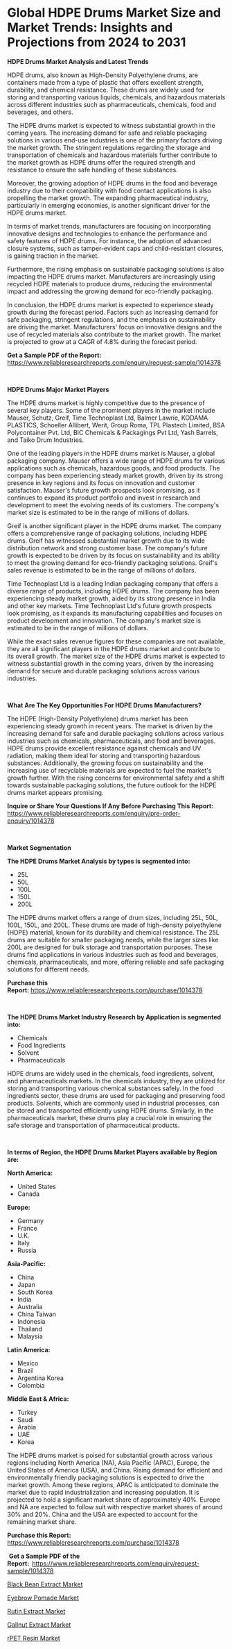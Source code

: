 <p><h1>Global HDPE Drums Market Size and Market Trends: Insights and Projections from 2024 to 2031</h1></p><p><strong>HDPE Drums Market Analysis and Latest Trends</strong></p>
<p><p>HDPE drums, also known as High-Density Polyethylene drums, are containers made from a type of plastic that offers excellent strength, durability, and chemical resistance. These drums are widely used for storing and transporting various liquids, chemicals, and hazardous materials across different industries such as pharmaceuticals, chemicals, food and beverages, and others.</p><p>The HDPE drums market is expected to witness substantial growth in the coming years. The increasing demand for safe and reliable packaging solutions in various end-use industries is one of the primary factors driving the market growth. The stringent regulations regarding the storage and transportation of chemicals and hazardous materials further contribute to the market growth as HDPE drums offer the required strength and resistance to ensure the safe handling of these substances.</p><p>Moreover, the growing adoption of HDPE drums in the food and beverage industry due to their compatibility with food contact applications is also propelling the market growth. The expanding pharmaceutical industry, particularly in emerging economies, is another significant driver for the HDPE drums market.</p><p>In terms of market trends, manufacturers are focusing on incorporating innovative designs and technologies to enhance the performance and safety features of HDPE drums. For instance, the adoption of advanced closure systems, such as tamper-evident caps and child-resistant closures, is gaining traction in the market.</p><p>Furthermore, the rising emphasis on sustainable packaging solutions is also impacting the HDPE drums market. Manufacturers are increasingly using recycled HDPE materials to produce drums, reducing the environmental impact and addressing the growing demand for eco-friendly packaging.</p><p>In conclusion, the HDPE drums market is expected to experience steady growth during the forecast period. Factors such as increasing demand for safe packaging, stringent regulations, and the emphasis on sustainability are driving the market. Manufacturers' focus on innovative designs and the use of recycled materials also contribute to the market growth. The market is projected to grow at a CAGR of 4.8% during the forecast period.</p></p>
<p><strong>Get a Sample PDF of the Report:&nbsp;</strong> <a href="https://www.reliableresearchreports.com/enquiry/request-sample/1014378">https://www.reliableresearchreports.com/enquiry/request-sample/1014378</a></p>
<p>&nbsp;</p>
<p><strong>HDPE Drums Major Market Players</strong></p>
<p><p>The HDPE drums market is highly competitive due to the presence of several key players. Some of the prominent players in the market include Mauser, Schutz, Greif, Time Technoplast Ltd, Balmer Lawrie, KODAMA PLASTICS, Schoeller Allibert, Werit, Group Roma, TPL Plastech Limited, BSA Polycontainer Pvt. Ltd, BIC Chemicals & Packagings Pvt Ltd, Yash Barrels, and Taiko Drum Industries.</p><p>One of the leading players in the HDPE drums market is Mauser, a global packaging company. Mauser offers a wide range of HDPE drums for various applications such as chemicals, hazardous goods, and food products. The company has been experiencing steady market growth, driven by its strong presence in key regions and its focus on innovation and customer satisfaction. Mauser's future growth prospects look promising, as it continues to expand its product portfolio and invest in research and development to meet the evolving needs of its customers. The company's market size is estimated to be in the range of millions of dollars.</p><p>Greif is another significant player in the HDPE drums market. The company offers a comprehensive range of packaging solutions, including HDPE drums. Greif has witnessed substantial market growth due to its wide distribution network and strong customer base. The company's future growth is expected to be driven by its focus on sustainability and its ability to meet the growing demand for eco-friendly packaging solutions. Greif's sales revenue is estimated to be in the range of millions of dollars.</p><p>Time Technoplast Ltd is a leading Indian packaging company that offers a diverse range of products, including HDPE drums. The company has been experiencing steady market growth, aided by its strong presence in India and other key markets. Time Technoplast Ltd's future growth prospects look promising, as it expands its manufacturing capabilities and focuses on product development and innovation. The company's market size is estimated to be in the range of millions of dollars.</p><p>While the exact sales revenue figures for these companies are not available, they are all significant players in the HDPE drums market and contribute to its overall growth. The market size of the HDPE drums market is expected to witness substantial growth in the coming years, driven by the increasing demand for secure and durable packaging solutions across various industries.</p></p>
<p>&nbsp;</p>
<p><strong>What Are The Key Opportunities For HDPE Drums Manufacturers?</strong></p>
<p><p>The HDPE (High-Density Polyethylene) drums market has been experiencing steady growth in recent years. The market is driven by the increasing demand for safe and durable packaging solutions across various industries such as chemicals, pharmaceuticals, and food and beverages. HDPE drums provide excellent resistance against chemicals and UV radiation, making them ideal for storing and transporting hazardous substances. Additionally, the growing focus on sustainability and the increasing use of recyclable materials are expected to fuel the market's growth further. With the rising concerns for environmental safety and a shift towards sustainable packaging solutions, the future outlook for the HDPE drums market appears promising.</p></p>
<p><strong>Inquire or Share Your Questions If Any Before Purchasing This Report:</strong> <a href="https://www.reliableresearchreports.com/enquiry/pre-order-enquiry/1014378">https://www.reliableresearchreports.com/enquiry/pre-order-enquiry/1014378</a></p>
<p>&nbsp;</p>
<p><strong>Market Segmentation</strong></p>
<p><strong>The HDPE Drums Market Analysis by types is segmented into:</strong></p>
<p><ul><li>25L</li><li>50L</li><li>100L</li><li>150L</li><li>200L</li></ul></p>
<p><p>The HDPE drums market offers a range of drum sizes, including 25L, 50L, 100L, 150L, and 200L. These drums are made of high-density polyethylene (HDPE) material, known for its durability and chemical resistance. The 25L drums are suitable for smaller packaging needs, while the larger sizes like 200L are designed for bulk storage and transportation purposes. These drums find applications in various industries such as food and beverages, chemicals, pharmaceuticals, and more, offering reliable and safe packaging solutions for different needs.</p></p>
<p><strong>Purchase this Report:&nbsp;</strong><a href="https://www.reliableresearchreports.com/purchase/1014378">https://www.reliableresearchreports.com/purchase/1014378</a></p>
<p>&nbsp;</p>
<p><strong>The HDPE Drums Market Industry Research by Application is segmented into:</strong></p>
<p><ul><li>Chemicals</li><li>Food Ingredients</li><li>Solvent</li><li>Pharmaceuticals</li></ul></p>
<p><p>HDPE drums are widely used in the chemicals, food ingredients, solvent, and pharmaceuticals markets. In the chemicals industry, they are utilized for storing and transporting various chemical substances safely. In the food ingredients sector, these drums are used for packaging and preserving food products. Solvents, which are commonly used in industrial processes, can be stored and transported efficiently using HDPE drums. Similarly, in the pharmaceuticals market, these drums play a crucial role in ensuring the safe storage and transportation of pharmaceutical products.</p></p>
<p>&nbsp;</p>
<p><strong>In terms of Region, the HDPE Drums Market Players available by Region are:</strong></p>
<p>
    <p> <strong> North America: </strong>
        <ul>
            <li>United States</li>
            <li>Canada</li>
        </ul>
        </p> 
    <p> <strong> Europe: </strong>
        <ul>
            <li>Germany</li>
            <li>France</li>
            <li>U.K.</li>
            <li>Italy</li>
            <li>Russia</li>
        </ul>
        </p> 
    <p> <strong> Asia-Pacific: </strong>
        <ul>
            <li>China</li>
            <li>Japan</li>
            <li>South Korea</li>
            <li>India</li>
            <li>Australia</li>
            <li>China Taiwan</li>
            <li>Indonesia</li>
            <li>Thailand</li>
            <li>Malaysia</li>
        </ul>
        </p> 
    <p> <strong> Latin America: </strong>
        <ul>
            <li>Mexico</li>
            <li>Brazil</li>
            <li>Argentina Korea</li>
            <li>Colombia</li>
        </ul>
        </p> 
    <p> <strong> Middle East & Africa: </strong>
        <ul>
            <li>Turkey</li>
            <li>Saudi</li>
            <li>Arabia</li>
            <li>UAE</li>
            <li>Korea</li>
        </ul>
    </p>
    </p>
<p><p>The HDPE drums market is poised for substantial growth across various regions including North America (NA), Asia Pacific (APAC), Europe, the United States of America (USA), and China. Rising demand for efficient and environmentally friendly packaging solutions is expected to drive the market growth. Among these regions, APAC is anticipated to dominate the market due to rapid industrialization and increasing population. It is projected to hold a significant market share of approximately 40%. Europe and NA are expected to follow suit with respective market shares of around 30% and 20%. China and the USA are expected to account for the remaining market share.</p></p>
<p><strong>Purchase this Report: </strong><a href="https://www.reliableresearchreports.com/purchase/1014378">https://www.reliableresearchreports.com/purchase/1014378</a></p>
<p>&nbsp;<strong>Get a Sample PDF of the Report:&nbsp;&nbsp;</strong><a href="https://www.reliableresearchreports.com/enquiry/request-sample/1014378">https://www.reliableresearchreports.com/enquiry/request-sample/1014378</a></p>
<p><strong></strong></p>
<p><p><a href="https://medium.com/@karinaokon98/analyzing-black-bean-extract-market-global-industry-perspective-and-forecast-2024-to-2031-68a38916dc97">Black Bean Extract Market</a></p><p><a href="https://github.com/chartsaturn/Market-Research-Report-List-1/blob/main/eyebrow-pomade-market.md">Eyebrow Pomade Market</a></p><p><a href="https://medium.com/@karinaokon98/rutin-extract-market-competitive-analysis-market-trends-and-forecast-to-2031-2498ed5cbe7c">Rutin Extract Market</a></p><p><a href="https://medium.com/@karinaokon98/gallnut-extract-market-research-report-its-history-and-forecast-2024-to-2031-ba0227c42dec">Gallnut Extract Market</a></p><p><a href="https://github.com/Triciasol/Market-Research-Report-List-1/blob/main/rpet-resin-market.md">rPET Resin Market</a></p></p>